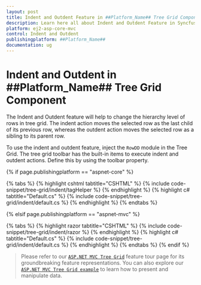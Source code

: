```yaml
---
layout: post
title: Indent and Outdent Feature in ##Platform_Name## Tree Grid Component
description: Learn here all about Indent and Outdent Feature in Syncfusion ##Platform_Name## Tree Grid component and much more.
platform: ej2-asp-core-mvc
control: Indent and Outdent
publishingplatform: ##Platform_Name##
documentation: ug
---
```


# Indent and Outdent in ##Platform_Name## Tree Grid Component

The Indent and Outdent feature will help to change the hierarchy level of rows in tree grid. The indent action moves the selected row as the last child of its previous row, whereas the outdent action moves the selected row as a sibling to its parent row.

To use the indent and outdent feature, inject the `RowDD` module in the Tree Grid. The tree grid toolbar has the built-in items to execute indent and outdent actions. Define this by using the toolbar property.

{% if page.publishingplatform == "aspnet-core" %}

{% tabs %}
{% highlight cshtml tabtitle="CSHTML" %}
{% include code-snippet/tree-grid/indent/tagHelper %}
{% endhighlight %}
{% highlight c# tabtitle="Default.cs" %}
{% include code-snippet/tree-grid/indent/default.cs %}
{% endhighlight %}
{% endtabs %}

{% elsif page.publishingplatform == "aspnet-mvc" %}

{% tabs %}
{% highlight razor tabtitle="CSHTML" %}
{% include code-snippet/tree-grid/indent/razor %}
{% endhighlight %}
{% highlight c# tabtitle="Default.cs" %}
{% include code-snippet/tree-grid/indent/default.cs %}
{% endhighlight %}
{% endtabs %}
{% endif %}


>Please refer to our [`ASP.NET MVC Tree Grid`](https://www.syncfusion.com/aspnet-mvc-ui-controls/tree-grid) feature tour page for its groundbreaking feature representations. You can also explore our [`ASP.NET MVC Tree Grid example`](https://ej2.syncfusion.com/aspnetmvc/TreeGrid/Overview#/material) to learn how to present and manipulate data.